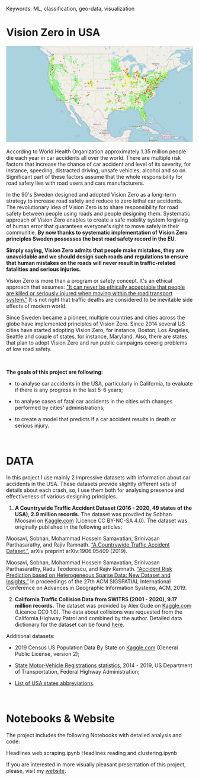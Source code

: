Keywords: ML, classification, geo-data, visualization

# Vision Zero in USA

<img src="pictures/map_accidents.png" width="700">

According to World Health Organization approximately 1.35 million people die each year in car accidents all over the world. There are multiple risk factors that increase the chance of car accident and level of its severity, for instance, speeding, distracted driving, unsafe vehicles, alcohol and so on. Significant part of these factors assume that the whole responsibility for road safety lies with road users and cars manufacturers.

In the 90's Sweden designed and adopted Vision Zero as a long-term strategy to increase road safety and reduce to zero lethal car accidents. The revolutionary idea of Vision Zero is to share responsibility for road safety between people using roads and people designing them. Systematic approach of Vision Zero enables to create a safe mobility system forgiving of human error that guarantees everyone's right to move safely in their communitie. **By now thanks to systematic implementation of Vision Zero principles Sweden possesses the best road safety record in the EU.**
​

**Simply saying, Vision Zero admits that people make mistakes, they are unavoidable and we should design such roads and regulations to ensure that human mistakes on the roads will never result in traffic-related fatalities and serious injuries.**

Vision Zero is more than a program or safety concept. It's an ethical approach that assumes: ["It can never be ethically acceptable that people are killed or seriously injured when moving within the road transport system."](https://www.monash.edu/muarc/archive/our-publications/papers/visionzero) It is not right that traffic deaths are considered to be inevitable side effects of modern world. 

 
Since Sweden became a pioneer, multiple countries and cities across the globe have implemented principles of Vision Zero. Since 2014 several US cities have started adopting Vision Zero, for instance, Boston, Los Angeles, Seattle and couple of states, for instance, Maryland. Also, there are states that plan to adopt Vision Zero and run public campaigns coverig problems of low road safety. 

​

**The goals of this project are following:**

- to analyse car accidents in the USA, particularly in California, to evaluate if there is any progress in the last 5-6 years;

- to analyse cases of fatal car accidents in the cities with changes performed by cities' administrations;

- to create a model that predicts if a car accident results in death or serious injury.

​

# DATA


In this project I use mainly 2 impressive datasets with information about car accidents in the USA. These datasets provide slightly different sets of details about each crash, so, I use them both for analysing presence and effectiveness of various designing principles.

1. **A Countrywide Traffic Accident Dataset (2016 - 2020, 49 states of the USA), 2.9 million records.** The dataset was provdied by Sobhan Moosavi on [Kaggle.com](https://www.kaggle.com/sobhanmoosavi/us-accidents) (Licence CC BY-NC-SA 4.0). The dataset was originally published in the following articles:

Moosavi, Sobhan, Mohammad Hossein Samavatian, Srinivasan Parthasarathy, and Rajiv Ramnath. [“A Countrywide Traffic Accident Dataset.”](https://arxiv.org/abs/1906.05409), arXiv preprint arXiv:1906.05409 (2019).

Moosavi, Sobhan, Mohammad Hossein Samavatian, Srinivasan Parthasarathy, Radu Teodorescu, and Rajiv Ramnath. [“Accident Risk Prediction based on Heterogeneous Sparse Data: New Dataset and Insights.”](https://arxiv.org/abs/1909.09638) In proceedings of the 27th ACM SIGSPATIAL International Conference on Advances in Geographic Information Systems, ACM, 2019.

2. **California Traffic Collision Data from SWITRS (2001 - 2020), 9.17 million records.** The dataset was provided by Alex Gude on [Kaggle.com](https://www.kaggle.com/alexgude/california-traffic-collision-data-from-switrs) (Licence CC0 1.0). The data about collisions was requested from the California Highway Patrol and combined by the author. Detailed data dictionary for the dataset can be found [here](https://tims.berkeley.edu/help/SWITRS.php#Party_Level).


Additional datasets:

- 2019 Census US Population Data By State on [Kaggle.com](https://www.kaggle.com/peretzcohen/2019-census-us-population-data-by-state) (General Public License, version 2);

- [State Motor-Vehicle Registrations statistics](https://www.fhwa.dot.gov/policyinformation/statistics/2014/mv1.cfm), 2014 - 2019, US Department of Transportation, Federal Highway Administration;

- [List of USA states abbreviations](https://worldpopulationreview.com/states/state-abbreviations).

​

# Notebooks & Website

The project includes the following Notebooks with detailed analysis and code:

Headlines web scraping.ipynb
Headlines reading and clustering.ipynb

If you are interested in more visually pleasant presentation of this project, please, visit my [website](https://www.elina-aizenberg-cv.com/vision-zero-project).
